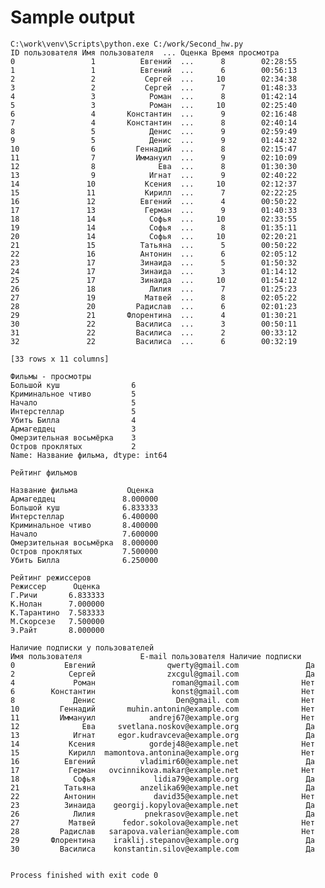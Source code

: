 # Sample output
    C:\work\venv\Scripts\python.exe C:/work/Second_hw.py
    ID пользователя Имя пользователя  ... Оценка Время просмотра
    0                 1          Евгений  ...      8        02:28:55
    1                 1          Евгений  ...      6        00:56:13
    2                 2           Сергей  ...     10        02:34:38
    3                 2           Сергей  ...      7        01:48:33
    4                 3            Роман  ...      8        01:42:14
    5                 3            Роман  ...     10        02:25:40
    6                 4       Константин  ...      9        02:16:48
    7                 4       Константин  ...      8        02:40:14
    8                 5            Денис  ...      9        02:59:49
    9                 5            Денис  ...      9        01:44:32
    10                6         Геннадий  ...      8        02:15:47
    11                7         Иммануил  ...      9        02:10:09
    12                8              Ева  ...      8        01:30:30
    13                9            Игнат  ...      9        02:40:22
    14               10           Ксения  ...     10        02:12:37
    15               11           Кирилл  ...      7        02:22:25
    16               12          Евгений  ...      4        00:50:22
    17               13           Герман  ...      9        01:40:33
    18               14            Софья  ...     10        02:33:55
    19               14            Софья  ...      8        01:35:11
    20               14            Софья  ...     10        02:20:21
    21               15          Татьяна  ...      5        00:50:22
    22               16          Антонин  ...      6        02:05:12
    23               17          Зинаида  ...      5        01:50:32
    24               17          Зинаида  ...      3        01:14:12
    25               17          Зинаида  ...     10        01:54:12
    26               18            Лилия  ...      7        01:25:23
    27               19           Матвей  ...      8        02:05:22
    28               20         Радислав  ...      6        02:01:23
    29               21       Флорентина  ...      4        01:30:21
    30               22         Василиса  ...      3        00:50:11
    31               22         Василиса  ...      2        00:33:12
    32               22         Василиса  ...      6        00:32:19

    [33 rows x 11 columns]  

    Фильмы - просмотры
    Большой куш                6
    Криминальное чтиво         5
    Начало                     5
    Интерстеллар               5
    Убить Билла                4
    Армагеддец                 3
    Омерзительная восьмёрка    3
    Остров проклятых           2
    Name: Название фильма, dtype: int64 

    Рейтинг фильмов

    Название фильма           Оценка        
    Армагеддец               8.000000
    Большой куш              6.833333
    Интерстеллар             6.400000
    Криминальное чтиво       8.400000
    Начало                   7.600000
    Омерзительная восьмёрка  8.000000
    Остров проклятых         7.500000
    Убить Билла              6.250000 

    Рейтинг режиссеров 
    Режиссер      Оценка       
    Г.Ричи       6.833333
    К.Нолан      7.000000
    К.Тарантино  7.583333
    М.Скорсезе   7.500000
    Э.Райт       8.000000 

    Наличие подписки у пользователей
    Имя пользователя             E-mail пользователя Наличие подписки
    0           Евгений                qwerty@gmail.com               Да
    2            Сергей                zxcgul@gmail.com               Да
    4             Роман                 roman@gmail.com              Нет
    6        Константин                 konst@gmail.com              Нет
    8             Денис                  Den@gmail. com              Нет
    10         Геннадий       muhin.antonin@example.com              Нет
    11         Иммануил            andrej67@example.org              Нет
    12              Ева     svetlana.noskov@example.org               Да
    13            Игнат     egor.kudravceva@example.org               Да
    14           Ксения            gordej48@example.net              Нет
    15           Кирилл  mamontova.antonina@example.org              Нет
    16          Евгений          vladimir60@example.net               Да
    17           Герман   ovcinnikova.makar@example.net              Нет
    18            Софья             lidia79@example.org               Да
    21          Татьяна          anzelika69@example.net               Да
    22          Антонин             david35@example.net              Нет
    23          Зинаида    georgij.kopylova@example.net               Да
    26            Лилия           pnekrasov@example.net               Да
    27           Матвей      fedor.sokolova@example.net              Нет
    28         Радислав   sarapova.valerian@example.com              Нет
    29       Флорентина    iraklij.stepanov@example.org               Да
    30         Василиса    konstantin.silov@example.com               Да 


    Process finished with exit code 0
